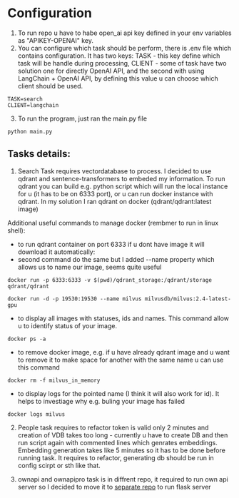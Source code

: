 # Configuration

1. To run repo u have to habe open_ai api key defined in your env variables as "APIKEY-OPENAI" key.
2. You can configure which task should be perform, there is .env file which contains configuration. It has two keys: TASK - this key define which task will be handle during processing, CLIENT - some of task have two solution one for directly OpenAI API, and the second with using LangChain + OpenAI API, by defining this value u can choose which client should be used.

```
TASK=search
CLIENT=langchain
```

3. To run the program, just ran the main.py file

```python
python main.py
```

## Tasks details:

1. Search Task requires vectordatabase to process. I decided to use qdrant and sentence-transformers to embeded my information. To run qdrant you can build e.g. python script which will run the local instance for u (it has to be on 6333 port), or u can run docker instance with qdrant. In my solution I ran qdrant on docker (qdrant/qdrant:latest image)

Additional useful commands to manage docker (rembmer to run in linux shell):

- to run qdrant container on port 6333 if u dont have image it will download it automatically:
- second command do the same but I added --name property which allows us to name our image, seems quite useful

```shell
docker run -p 6333:6333 -v $(pwd)/qdrant_storage:/qdrant/storage qdrant/qdrant

docker run -d -p 19530:19530 --name milvus milvusdb/milvus:2.4-latest-gpu
```

- to display all images with statuses, ids and names. This command allow u to identify status of your image.

```shell
docker ps -a
```

- to remove docker image, e.g. if u have already qdrant image and u want to remove it to make space for another with the same name u can use this command

```shell
docker rm -f milvus_in_memory
```

- to display logs for the pointed name (I think it will also work for id). It helps to investiage why e.g. buling your image has failed

```shell
docker logs milvus
```

2. People task requires to refactor token is valid only 2 minutes and creation of VDB takes too long - currently u have to create DB and then run script again with commented lines which genrates embeddings. Embedding generation takes like 5 minutes so it has to be done before running task. It requires to refactor, generating db should be run in config scirpt or sth like that.

3. ownapi and ownapipro task is in diffrent repo, it required to run own api server so I decided to move it to [separate repo](https://github.com/MichealRG/aidevs_flask_app) to run flask server
